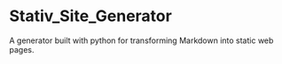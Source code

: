 # Stativ_Site_Generator
A generator built with python for transforming Markdown into static web pages.
